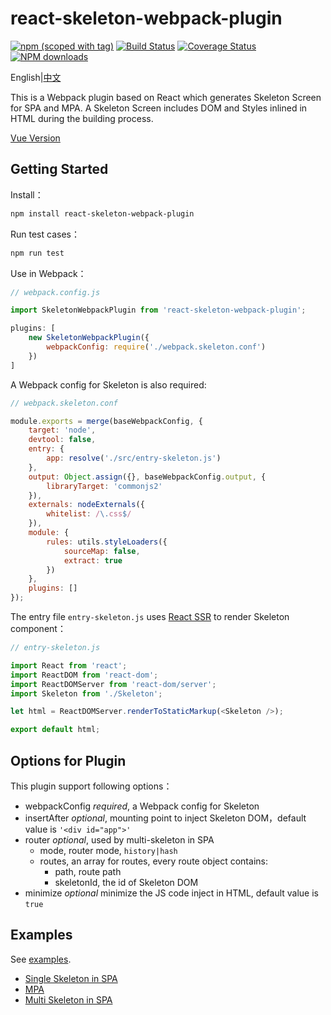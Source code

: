 react-skeleton-webpack-plugin
=========

[![npm (scoped with tag)](https://img.shields.io/npm/v/react-skeleton-webpack-plugin.svg)](https://npmjs.com/package/react-skeleton-webpack-plugin)
[![Build Status](https://api.travis-ci.org/lavas-project/react-skeleton-webpack-plugin.svg?branch=master)](https://travis-ci.org/lavas-project/react-skeleton-webpack-plugin)
[![Coverage Status](https://coveralls.io/repos/github/lavas-project/react-skeleton-webpack-plugin/badge.svg?branch=master)](https://coveralls.io/github/lavas-project/react-skeleton-webpack-plugin)
[![NPM downloads](https://img.shields.io/npm/dm/react-skeleton-webpack-plugin.svg)](https://npmjs.com/package/react-skeleton-webpack-plugin)

English|[中文](./README.zh-CN.md)

This is a Webpack plugin based on React which generates Skeleton Screen for SPA and MPA.
A Skeleton Screen includes DOM and Styles inlined in HTML during the building process.

[Vue Version](https://github.com/lavas-project/vue-skeleton-webpack-plugin)

## Getting Started

Install：
```bash
npm install react-skeleton-webpack-plugin
```

Run test cases：
```bash
npm run test
```

Use in Webpack：
```js
// webpack.config.js

import SkeletonWebpackPlugin from 'react-skeleton-webpack-plugin';

plugins: [
    new SkeletonWebpackPlugin({
        webpackConfig: require('./webpack.skeleton.conf')
    })
]
```

A Webpack config for Skeleton is also required:
```js
// webpack.skeleton.conf

module.exports = merge(baseWebpackConfig, {
    target: 'node',
    devtool: false,
    entry: {
        app: resolve('./src/entry-skeleton.js')
    },
    output: Object.assign({}, baseWebpackConfig.output, {
        libraryTarget: 'commonjs2'
    }),
    externals: nodeExternals({
        whitelist: /\.css$/
    }),
    module: {
        rules: utils.styleLoaders({
            sourceMap: false,
            extract: true
        })
    },
    plugins: []
});
```

The entry file `entry-skeleton.js` uses [React SSR](https://reactjs.org/docs/react-dom-server.html) to render Skeleton component：
```js
// entry-skeleton.js

import React from 'react';
import ReactDOM from 'react-dom';
import ReactDOMServer from 'react-dom/server';
import Skeleton from './Skeleton';

let html = ReactDOMServer.renderToStaticMarkup(<Skeleton />);

export default html;
```

## Options for Plugin

This plugin support following options：
- webpackConfig *required*, a Webpack config for Skeleton
- insertAfter *optional*, mounting point to inject Skeleton DOM，default value is `'<div id="app">'`
- router *optional*, used by multi-skeleton in SPA
    - mode, router mode, `history|hash`
    - routes, an array for routes, every route object contains:
        - path, route path
        - skeletonId, the id of Skeleton DOM
- minimize *optional* minimize the JS code inject in HTML, default value is `true`

## Examples

See [examples](https://github.com/lavas-project/react-skeleton-webpack-plugin/examples).
* [Single Skeleton in SPA](https://github.com/lavas-project/react-skeleton-webpack-plugin/blob/master/examples/simple/)
* [MPA](https://github.com/lavas-project/react-skeleton-webpack-plugin/blob/master/examples/multipage/)
* [Multi Skeleton in SPA](https://github.com/lavas-project/react-skeleton-webpack-plugin/blob/master/examples/multi-skeleton/)
